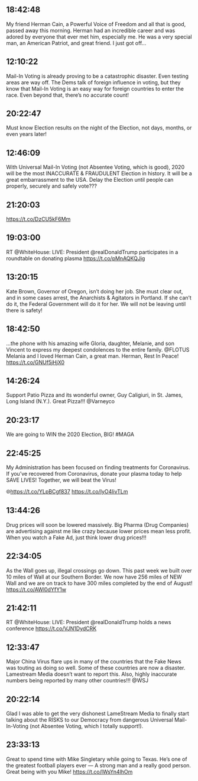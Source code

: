 ## 18:42:48
My friend Herman Cain, a Powerful Voice of Freedom and all that is good, passed away this morning. Herman had an incredible career and was adored by everyone that ever met him, especially me. He was a very special man, an American Patriot, and great friend. I just got off...
## 12:10:22
Mail-In Voting is already proving to be a catastrophic disaster. Even testing areas are way off. The Dems talk of foreign influence in voting, but they know that Mail-In Voting is an easy way for foreign countries to enter the race. Even beyond that, there’s no accurate count!
## 20:22:47
Must know Election results on the night of the Election, not days, months, or even years later!
## 12:46:09
With Universal Mail-In Voting (not Absentee Voting, which is good), 2020 will be the most INACCURATE &amp; FRAUDULENT Election in history. It will be a great embarrassment to the USA. Delay the Election until people can properly, securely and safely vote???
## 21:20:03
https://t.co/DzCU5kF6Mm
## 19:03:00
RT @WhiteHouse: LIVE: President @realDonaldTrump participates in a roundtable on donating plasma https://t.co/pMnAQKQJig
## 13:20:15
Kate Brown, Governor of Oregon, isn’t doing her job. She must clear out, and in some cases arrest, the Anarchists &amp; Agitators in Portland. If she can’t do it, the Federal Government will do it for her. We will not be leaving until there is safety!
## 18:42:50
...the phone with his amazing wife Gloria, daughter, Melanie, and son Vincent to express my deepest condolences to the entire family. @FLOTUS Melania and I loved Herman Cain, a great man. Herman, Rest In Peace! https://t.co/GNUf5jHjX0
## 14:26:24
Support Patio Pizza and its wonderful owner, Guy Caligiuri, in St. James, Long Island (N.Y.). Great Pizza!!! @Varneyco
## 20:23:17
We are going to WIN the 2020 Election, BIG! #MAGA
## 22:45:25
My Administration has been focused on finding treatments for Coronavirus. If you’ve recovered from Coronavirus, donate your plasma today to help SAVE LIVES! Together, we will beat the Virus!

🌐https://t.co/YLpBCgf837 https://t.co/IyO4livTLm
## 13:44:26
Drug prices will soon be lowered massively. Big Pharma (Drug Companies) are advertising against me like crazy because lower prices mean less profit. When you watch a Fake Ad, just think lower drug prices!!!
## 22:34:05
As the Wall goes up, illegal crossings go down. This past week we built over 10 miles of Wall at our Southern Border. We now have 256 miles of NEW Wall and we are on track to have 300 miles completed by the end of August! https://t.co/AWl0dYfY1w
## 21:42:11
RT @WhiteHouse: LIVE: President @realDonaldTrump holds a news conference https://t.co/VJN1DydCRK
## 12:33:47
Major China Virus flare ups in many of the countries that the Fake News was touting as doing so well. Some of these countries are now a disaster. Lamestream Media doesn’t want to report this. Also, highly inaccurate numbers being reported by many other countries!!! @WSJ
## 20:22:14
Glad I was able to get the very dishonest LameStream Media to finally start talking about the RISKS to our Democracy from dangerous Universal Mail-In-Voting (not Absentee Voting, which I totally support!).
## 23:33:13
Great to spend time with Mike Singletary while going to Texas. He’s one of the greatest football players ever — A strong man and a really good person. Great being with you Mike! https://t.co/lWsYn4lhOm
